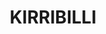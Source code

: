 ---
lastmod: '2025-04-06T06:05:20+00:00'
latitude: -33.848785
layout: suburb
longitude: 151.212372
postcode: '2061'
state: NSW
title: KIRRIBILLI
url: /nsw/kirribilli/
---
